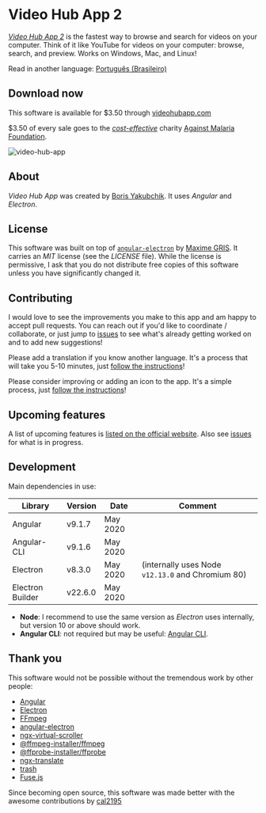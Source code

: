 # Video Hub App 2

[*Video Hub App 2*](https://videohubapp.com/) is the fastest way to browse and search for videos on your computer. Think of it like YouTube for videos on your computer: browse, search, and preview. Works on Windows, Mac, and Linux!

Read in another language: [Português (Brasileiro)](https://github.com/whyboris/Video-Hub-App/blob/master/README.br.md)

## Download now

This software is available for $3.50 through [videohubapp.com](https://videohubapp.com/download.html)

$3.50 of every sale goes to the [_cost-effective_](https://www.givewell.org/charities/top-charities) charity [Against Malaria Foundation](https://www.againstmalaria.com/).

![video-hub-app](https://user-images.githubusercontent.com/17264277/82097107-3ed91700-96d0-11ea-8679-87fa3e07cd0b.jpg)

## About

*Video Hub App* was created by [Boris Yakubchik](https://videohubapp.com/about.html). It uses _Angular_ and _Electron_.

## License

This software was built on top of [`angular-electron`](https://github.com/maximegris/angular-electron) by [Maxime GRIS](https://github.com/maximegris). It carries an _MIT_ license (see the _LICENSE_ file). While the license is permissive, I ask that you do not distribute free copies of this software unless you have significantly changed it.

## Contributing

I would love to see the improvements you make to this app and am happy to accept pull requests. You can reach out if you'd like to coordinate / collaborate, or just jump to [issues](https://github.com/whyboris/Video-Hub-App/issues) to see what's already getting worked on and to add new suggestions!

Please add a translation if you know another language. It's a process that will take you 5-10 minutes, just [follow the instructions](https://github.com/whyboris/Video-Hub-App/tree/master/i18n)!

Please consider improving or adding an icon to the app. It's a simple process, just [follow the instructions](https://github.com/whyboris/Video-Hub-App/tree/master/src/app/components/icon)!

## Upcoming features

A list of upcoming features is [listed on the official website](https://videohubapp.com/future.html). Also see [issues](https://github.com/whyboris/Video-Hub-App/issues) for what is in progress.

## Development

Main dependencies in use:

| Library     | Version | Date        | Comment |
| -------     | ------- | ----        | ------- |
| Angular     | v9.1.7  | May 2020  |         |
| Angular-CLI | v9.1.6  | May 2020  |         |
| Electron    | v8.3.0  | May 2020  | (internally uses Node `v12.13.0` and Chromium 80) |
| Electron Builder | v22.6.0 | May 2020 |     |

- **Node**: I recommend to use the same version as _Electron_ uses internally, but version 10 or above should work.
- **Angular CLI**: not required but may be useful: [Angular CLI](https://cli.angular.io).

## Thank you

This software would not be possible without the tremendous work by other people:

 - [Angular](https://github.com/angular/angular)
 - [Electron](https://github.com/electron/electron)
 - [FFmpeg](https://www.ffmpeg.org/)
 - [angular-electron](https://github.com/maximegris/angular-electron)
 - [ngx-virtual-scroller](https://github.com/rintoj/ngx-virtual-scroller)
 - [@ffmpeg-installer/ffmpeg](https://www.npmjs.com/package/@ffmpeg-installer/ffmpeg)
 - [@ffprobe-installer/ffprobe](https://www.npmjs.com/package/@ffprobe-installer/ffprobe)
 - [ngx-translate](https://github.com/ngx-translate/core)
 - [trash](https://github.com/sindresorhus/trash)
 - [Fuse.js](https://github.com/krisk/Fuse)

Since becoming open source, this software was made better with the awesome contributions by [cal2195](https://github.com/cal2195)

